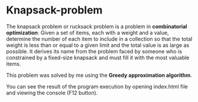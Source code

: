 # Knapsack-problem
The knapsack problem or rucksack problem is a problem in **combinatorial optimization**: Given a set of items, each with a weight and a value, determine the number of each item to include in a collection so that the total weight is less than or equal to a given limit and the total value is as large as possible. It derives its name from the problem faced by someone who is constrained by a fixed-size knapsack and must fill it with the most valuable items.

This problem was solved by me using the **Greedy approximation algorithm**.

You can see the result of the program execution by opening index.html file and viewing the console (F12 button).